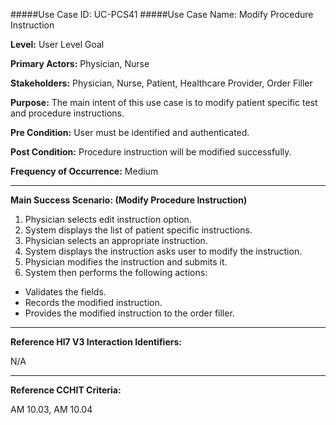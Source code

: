 #####Use Case ID: UC-PCS41
#####Use Case Name: Modify Procedure Instruction

**Level:**                     User Level Goal

**Primary Actors:**            Physician, Nurse

**Stakeholders:**              Physician, Nurse, Patient, Healthcare Provider, Order Filler

**Purpose:**                   The main intent of this use case is to modify patient specific test and procedure instructions.

**Pre Condition:**             User must be identified and authenticated. 

**Post Condition:**            Procedure instruction will be modified successfully.

**Frequency of Occurrence:**   Medium
__________________________________________________________
**Main Success Scenario: (Modify Procedure Instruction)**

1. Physician selects edit instruction option.
2. System displays the list of patient specific instructions.
3. Physician selects an appropriate instruction.
4. System displays the instruction asks user to modify the instruction.
5. Physician modifies the instruction and submits it.
6. System then performs the following actions:
  * Validates the fields.
  * Records the modified instruction.
  * Provides the modified instruction to the order filler.

________________________________________________________________________
**Reference Hl7 V3 Interaction Identifiers:**

N/A
_______________________________________________________________
**Reference CCHIT Criteria:**

AM 10.03, AM 10.04
